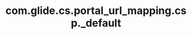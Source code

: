 ---
layout: page
title: com.glide.cs.portal_url_mapping.csp._default
description: ""
value: "/csp?id=form&table={{data.table_name}}&sys_id={{data.sys_id}}&view=css"
---